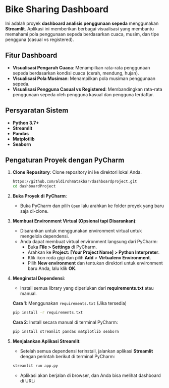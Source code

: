 # Bike Sharing Dashboard

Ini adalah proyek **dashboard analisis penggunaan sepeda** menggunakan **Streamlit**. Aplikasi ini memberikan berbagai visualisasi yang membantu memahami pola penggunaan sepeda berdasarkan cuaca, musim, dan tipe pengguna (casual vs registered).

## Fitur Dashboard
- **Visualisasi Pengaruh Cuaca**: Menampilkan rata-rata penggunaan sepeda berdasarkan kondisi cuaca (cerah, mendung, hujan).
- **Visualisasi Pola Musiman**: Menampilkan pola musiman penggunaan sepeda.
- **Visualisasi Pengguna Casual vs Registered**: Membandingkan rata-rata penggunaan sepeda oleh pengguna kasual dan pengguna terdaftar.

## Persyaratan Sistem
- **Python 3.7+**
- **Streamlit**
- **Pandas**
- **Matplotlib**
- **Seaborn**

## Pengaturan Proyek dengan PyCharm
1. **Clone Repository**: Clone repository ini ke direktori lokal Anda.
    ```bash
    https://github.com/aldirohmatakbar/dashboardproject.git
    cd dashboardProject
    ```

2. **Buka Proyek di PyCharm**:
    - Buka PyCharm dan pilih `Open` lalu arahkan ke folder proyek yang baru saja di-clone.

3. **Membuat Environment Virtual (Opsional tapi Disarankan)**:
    - Disarankan untuk menggunakan environment virtual untuk mengelola dependensi.
    - Anda dapat membuat virtual environment langsung dari PyCharm:
        - Buka **File > Settings** di PyCharm.
        - Arahkan ke **Project: [Your Project Name] > Python Interpreter**.
        - Klik ikon roda gigi dan pilih **Add** > **Virtualenv Environment**.
        - Pilih **New environment** dan tentukan direktori untuk environment baru Anda, lalu klik **OK**.

4. **Menginstal Dependensi**:
    - Install semua library yang diperlukan dari **requirements.txt** atau manual.
    
    **Cara 1**: Menggunakan `requirements.txt` (Jika tersedia)
    ```bash
    pip install -r requirements.txt
    ```

    **Cara 2**: Install secara manual di terminal PyCharm:
    ```bash
    pip install streamlit pandas matplotlib seaborn
    ```

5. **Menjalankan Aplikasi Streamlit**:
    - Setelah semua dependensi terinstall, jalankan aplikasi **Streamlit** dengan perintah berikut di terminal PyCharm:
    ```bash
    streamlit run app.py
    ```

    - Aplikasi akan berjalan di browser, dan Anda bisa melihat dashboard di URL:
    ```
